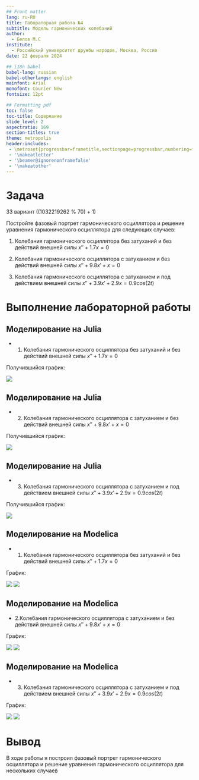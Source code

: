 ```yaml
---
## Front matter
lang: ru-RU
title: Лабораторная работа №4
subtitle: Модель гармонических колебаний
author:
  - Белов М.С
institute:
  - Российский университет дружбы народов, Москва, Россия
date: 22 февраля 2024

## i18n babel
babel-lang: russian
babel-otherlangs: english
mainfont: Arial
monofont: Courier New
fontsize: 12pt

## Formatting pdf
toc: false
toc-title: Содержание
slide_level: 2
aspectratio: 169
section-titles: true
theme: metropolis
header-includes:
 - \metroset{progressbar=frametitle,sectionpage=progressbar,numbering=fraction}
 - '\makeatletter'
 - '\beamer@ignorenonframefalse'
 - '\makeatother'
---
```


# Задача

33 вариант ((1032219262 % 70) + 1)

Постройте фазовый портрет гармонического осциллятора и решение уравнения
гармонического осциллятора для следующих случаев:

1. Колебания гармонического осциллятора без затуханий и без действий внешней
силы $x''+1.7x=0$

2. Колебания гармонического осциллятора c затуханием и без действий внешней
силы $x''+9.8x'+x=0$

3. Колебания гармонического осциллятора c затуханием и под действием внешней
силы $x''+3.9x'+2.9x=0.9cos(2t)$


# Выполнение лабораторной работы

## Моделирование на Julia

- 1. Колебания гармонического осциллятора без затуханий и без действий внешней силы $x''+1.7x=0$

Получившийся график:

![](image/lab4_1.png)

## Моделирование на Julia

- 2. Колебания гармонического осциллятора c затуханием и без действий внешней силы $x''+9.8x'+x=0$

Получившийся график:

![](image/lab4_2.png)

## Моделирование на Julia

- 3. Колебания гармонического осциллятора c затуханием и под действием внешней силы $x''+3.9x'+2.9x=0.9cos(2t)$

Получившийся график:

![](image/lab4_3.png)

## Моделирование на Modelica
- 1. Колебания гармонического осциллятора без затуханий и без действий внешней силы $x''+1.7x=0$

График:

![](image/lab4_1_1.png)
![](image/lab4_1_2.png)

## Моделирование на Modelica

- 2.Колебания гармонического осциллятора c затуханием и без действий внешней силы $x''+9.8x'+x=0$

График:

![](image/lab4_2_1.png)
![](image/lab4_2_2.png)

## Моделирование на Modelica

- 3. Колебания гармонического осциллятора c затуханием и под действием внешней силы $x''+3.9x'+2.9x=0.9cos(2t)$

График:

![](image/lab4_3_1.png)
![](image/lab4_3_2.png)


# Вывод

В ходе работы я построил фазовый портрет гармонического осциллятора и решение уравнения гармонического осциллятора для нескольких случаев
